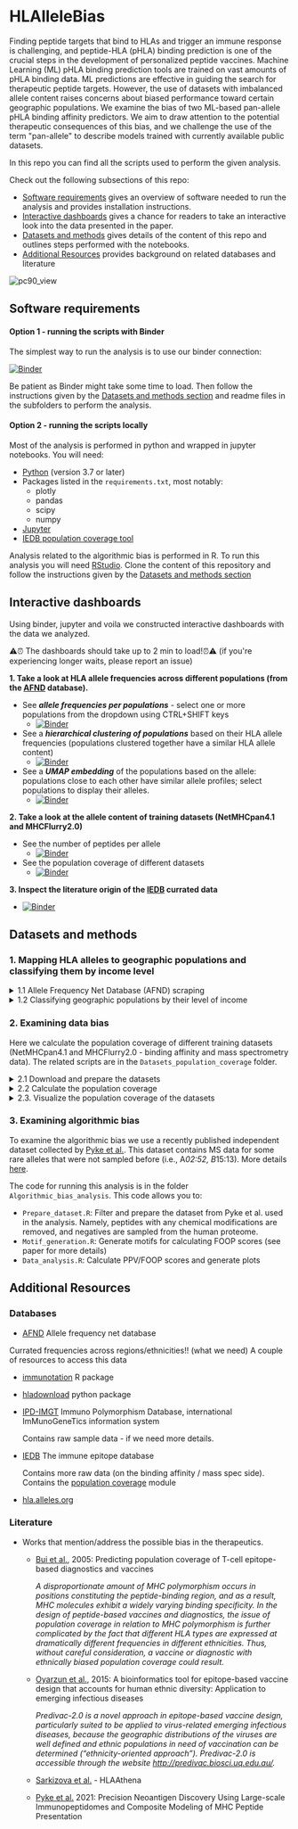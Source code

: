 # HLAlleleBias

Finding peptide targets that bind to HLAs and trigger an immune response is challenging, and peptide-HLA (pHLA) binding prediction is one of the crucial steps in the development of personalized peptide vaccines. Machine Learning (ML) pHLA binding prediction tools are trained on vast amounts of pHLA binding data. ML predictions are effective in guiding the search for therapeutic peptide targets. However, the use of datasets with imbalanced allele content raises concerns about biased performance toward certain geographic populations. We examine the bias of two ML-based pan-allele pHLA binding affinity predictors. We aim to draw attention to the potential therapeutic consequences of this bias, and we challenge the use of the term "pan-allele" to describe models trained with currently available public datasets.

In this repo you can find all the scripts used to perform the given analysis.

Check out the following subsections of this repo:

- [Software requirements](#software-requirements) gives an overview of software needed to run the analysis and provides installation instructions.
- [Interactive dashboards](#interactive-dashboards) gives a chance for readers to take an interactive look into the data presented in the paper.
- [Datasets and methods](#datasets-and-methods) gives details of the content of this repo and outlines steps performed with the notebooks.
- [Additional Resources](#additional-resources) provides background on related databases and literature

![pc90_view](https://github.com/anoncouscous/anonymous/assets/138625514/063a5df6-6049-443e-b3d0-a33d8c616c9c)


## Software requirements

#### Option 1 - running the scripts with Binder

The simplest way to run the analysis is to use our binder connection:

[![Binder](https://mybinder.org/badge_logo.svg)](https://mybinder.org/v2/gh/anoncouscous/anonymous.git/0a39ef7e84810047561ed2cd740b20585f0c80bb)

Be patient as Binder might take some time to load. Then follow the instructions given by the [Datasets and methods section](#datasets-and-methods) and readme files in the subfolders to perform the analysis. 


#### Option 2 - running the scripts locally
Most of the analysis is performed in python and wrapped in jupyter notebooks. You will need:
 - [Python](https://www.python.org/) (version 3.7 or later)
 - Packages listed in the  `requirements.txt`, most notably:
   - plotly
   - pandas
   - scipy
   - numpy   
 - [Jupyter](https://jupyter.org/install)
 - [IEDB population coverage tool](http://tools.iedb.org/population/download/)
   
Analysis related to the algorithmic bias is performed in R. To run this analysis you will need [RStudio](https://posit.co/products/open-source/rstudio/).
Clone the content of this repository and follow the instructions given by the [Datasets and methods section](#datasets-and-methods) 


  
## Interactive dashboards

Using binder, jupyter and voila we constructed interactive dashboards with the data we analyzed. 

⚠️⏰ The dashboards should take up to 2 min to load!⏰⚠️ (if you're experiencing longer waits, please report an issue)

 **1. Take a look at HLA allele frequencies across different populations (from the [AFND](http://www.allelefrequencies.net/) database).**
  - See **_allele frequencies per populations_** - select one or more populations from the dropdown using CTRL+SHIFT keys
       - [![Binder](https://mybinder.org/badge_logo.svg)](https://mybinder.org/v2/gh/anoncouscous/anonymous.git/0a39ef7e84810047561ed2cd740b20585f0c80bb?urlpath=voila%2Frender%2FAFND_population_frequencies%2FAFND_visualize_per_country_frequencies.ipynb)
  - See a **_hierarchical clustering of populations_** based on their HLA allele frequencies (populations clustered together have a similar HLA allele content)
      - [![Binder](https://mybinder.org/badge_logo.svg)](https://mybinder.org/v2/gh/anoncouscous/anonymous.git/0a39ef7e84810047561ed2cd740b20585f0c80bb?urlpath=voila%2Frender%2FAFND_population_frequencies%2FAFND_visualize_dendograms.ipynb)
  -   See a **_UMAP embedding_** of the populations based on the allele: populations close to each other have similar allele profiles; select populations to display their alleles.
       - [![Binder](https://mybinder.org/badge_logo.svg)](https://mybinder.org/v2/gh/anoncouscous/anonymous.git/0a39ef7e84810047561ed2cd740b20585f0c80bb?urlpath=voila%2Frender%2FAFND_population_frequencies%2FAFND_visualize_interactive_umap.ipynb)
      
 **2. Take a look at the allele content of training datasets (NetMHCpan4.1 and MHCFlurry2.0)**
  -  See the number of peptides per allele
       - [![Binder](https://mybinder.org/badge_logo.svg)](https://mybinder.org/v2/gh/anoncouscous/anonymous.git/0a39ef7e84810047561ed2cd740b20585f0c80bb?urlpath=voila%2Frender%2FDatasets_population_coverage%2Fdatasets%2FVisualize_datasets.ipynb)
  -  See the population coverage of different datasets
       - [![Binder](https://mybinder.org/badge_logo.svg)](https://mybinder.org/v2/gh/anoncouscous/anonymous.git/0a39ef7e84810047561ed2cd740b20585f0c80bb?urlpath=voila%2Frender%2FDatasets_population_coverage%2FVisualize_results.ipynb)  

 **3. Inspect the literature origin of the [IEDB](https://www.iedb.org/) currated  data**
   - [![Binder](https://mybinder.org/badge_logo.svg)](https://mybinder.org/v2/gh/anoncouscous/anonymous.git/0a39ef7e84810047561ed2cd740b20585f0c80bb?urlpath=voila%2Frender%2FIEDB_literature_analysis%2FVisualizations.ipynb)

## Datasets and methods

### 1. Mapping HLA alleles to geographic populations and classifying them by income level 

<details>
  <summary>1.1 Allele Frequency Net Database (AFND)  scraping</summary>
  
To get the frequencies of HLA alleles across different populations we query the AFND database to get the most recent allele frequencies. More details [here](https://github.com/RomFas/HLAlleleBias/blob/main/AFND_population_frequencies/README.md).


Code for running this is in the `AFND_population_frequencies` folder. This code allows you to:
- Download the AFND HLA allele frequencies per locus for all available populations
- Combine the AFND frequencies across different loci
- Visualize and analyze the AFND data

The result of this step is a population allele frequency map `AFND_data_locus_all.csv` later used for calculating the population coverage as the source of ground truth allele frequency labels.
</details>

<details>
  <summary>1.2 Classifying geographic populations by their level of income</summary>


Code for running this is in the `WorldBank_Income_levels` folder.  We download the country income levels from the World Bank [here](https://datahelpdesk.worldbank.org/knowledgebase/articles/906519-world-bank-country-and-lending-groups) (current classification by income in XLSX format) and process them.


The result of this step is a `population_income_map.csv` which maps the AFND populations to countries and respective income levels
  
</details>

### 2. Examining data bias

Here we calculate the population coverage of different training datasets (NetMHCpan4.1 and MHCFlurry2.0 - binding affinity and mass spectrometry data). The related scripts are in the `Datasets_population_coverage` folder.

<details>
  <summary>2.1 Download and prepare the datasets</summary>

Find the detailed instructions and notebooks for downloading the datasets inside the `./datasets/` folder [here](https://github.com/RomFas/HLAlleleBias/blob/main/Datasets_population_coverage/datasets/README.md). 

- Prepare the NetMHCpan4.1 datasets 
- Prepare the MHCFlurry2.0 datastes
- Visualize the dataset content 
    
</details>


<details>
  <summary>2.2 Calculate the population coverage</summary>

Use the `./CalculateCoverage_IEDB.ipynb` notebook to calculate the population coverage of the datasets. This notebook will guide you through the following steps:

- Downloading and setting up the IEDB population coverage tool from [here](http://tools.iedb.org/population/download/)
- Running the population coverage for a single population and a single dataset
- Running the population coverage for all datasets and all populations
    
</details>

    

<details>
  <summary>2.3. Visualize the population coverage of the datasets</summary>
  
Run the `./Visualize_results.ipynb` notebook to see how different datasets cover the given populations and how this coverage relates to different income levels and ancestries. 


</details>

### 3. Examining algorithmic bias

To examine the algorithmic bias we use a recently published independent dataset collected by [Pyke et al.](https://doi.org/10.1016/j.mcpro.2023.100506). This dataset contains MS data for some rare alleles that were not sampled before (i.e., A*02:52, B*15:13). More details [here](https://github.com/RomFas/HLAlleleBias/blob/main/Algorithmic_bias_analysis/README.md).

The code for running this analysis is in the folder  `Algorithmic_bias_analysis`. This code allows you to:
- `Prepare_dataset.R`: Filter and prepare the dataset from Pyke et al. used in the analysis. Namely, peptides with any chemical modifications are removed, and negatives are sampled from the human proteome. 
- `Motif_generation.R`: Generate motifs for calculating FOOP scores (see paper for more details)
- `Data_analysis.R`: Calculate PPV/FOOP scores and generate plots 

###

## Additional Resources

### Databases


  
  - [AFND](http://www.allelefrequencies.net/) Allele frequency net database

  Currated frequencies across regions/ethnicities!! (what we need)
  A couple of resources to access this data
  - [immunotation](https://github.com/imkeller/immunotation) R package
  - [hladownload](https://github.com/ramonamerong/hladownload) python package    

- [IPD-IMGT](https://www.ebi.ac.uk/ipd/imgt/hla/)  Immuno Polymorphism Database,  international ImMunoGeneTics information system 

  Contains raw sample data - if we need more details.

- [IEDB](https://www.iedb.org) The immune epitope database 

  Contains more raw data (on the binding affinity / mass spec side).
  Contains the [population coverage](http://tools.iedb.org/population/) module
  
- [hla.alleles.org](http://hla.alleles.org)


### Literature

  
- Works that mention/address the possible bias in the therapeutics.
  
  - [Bui et al.](https://bmcbioinformatics.biomedcentral.com/articles/10.1186/1471-2105-7-153 ), 2005: Predicting population coverage of T-cell epitope-based diagnostics and vaccines
 
    _A disproportionate amount of MHC polymorphism occurs in positions constituting the peptide-binding region, and as a result, MHC molecules exhibit a widely varying binding specificity. In the design of peptide-based vaccines and diagnostics, the issue of population coverage in relation to MHC polymorphism is further complicated by the fact that different HLA types are expressed at dramatically different frequencies in different ethnicities. Thus, without careful consideration, a vaccine or diagnostic with ethnically biased population coverage could result._
    
  - [Oyarzun et al.](https://www.sciencedirect.com/science/article/pii/S0264410X15000845?casa_token=6a7cmf4BWAMAAAAA:V_V4as7_oKy-DKHZoLtMIq7z3s9LTctfMaFN73q3ClZ89b9kbRWSrq8_-3GZHadcsM6bPYD2D_E#bib0305), 2015: A bioinformatics tool for epitope-based vaccine design that accounts for human ethnic diversity: Application to emerging infectious diseases

    _Predivac-2.0 is a novel approach in epitope-based vaccine design, particularly suited to be applied to virus-related emerging infectious diseases, because the geographic distributions of the viruses are well defined and ethnic populations in need of vaccination can be determined (“ethnicity-oriented approach”). Predivac-2.0 is accessible through the website http://predivac.biosci.uq.edu.au/._
    
   - [Sarkizova et al.](https://www.nature.com/articles/s41587-019-0322-9.pdf?proof=t%C2%A0) - HLAAthena

   - [Pyke et al.](https://pubmed.ncbi.nlm.nih.gov/34126241/) 2021: Precision Neoantigen Discovery Using Large-scale Immunopeptidomes and Composite Modeling of MHC Peptide Presentation


